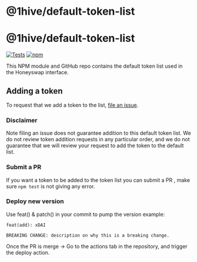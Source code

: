 # @1hive/default-token-list
# @1hive/default-token-list

[![Tests](https://github.com/Uniswap/token-lists/workflows/Tests/badge.svg)](https://github.com/1Hive/default-token-list/actions?query=workflow%3ATests)
[![npm](https://img.shields.io/npm/v/@1hive/default-token-list)](https://unpkg.com/@1hive/default-token-list@latest/)

This NPM module and GitHub repo contains the default token list used in the Honeyswap interface.


## Adding a token

To request that we add a token to the list,
[file an issue](https://github.com/1Hive/default-token-list/issues/new?assignees=&labels=token+request&template=token-request.md&title=Add+%7BTOKEN_SYMBOL%7D%3A+%7BTOKEN_NAME%7D).

### Disclaimer

Note filing an issue does not guarantee addition to this default token list.
We do not review token addition requests in any particular order, and we do not
guarantee that we will review your request to add the token to the default list. 

### Submit a PR 
If you want a token to be added to the token list you can submit a PR , make sure ```npm test``` is not giving any error.

### Deploy new version
Use feat() & patch() in your commit to pump the version
example: 

```
feat(add): xDAI

BREAKING CHANGE: description on why this is a breaking change. 
```
Once the PR is merge -> Go to the actions tab in the repository, and trigger the deploy action.

